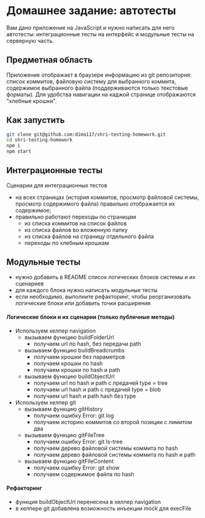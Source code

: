 # Домашнее задание: автотесты

Вам дано приложение на JavaScript и нужно написать для него автотесты: интеграционные тесты на интерфейс и модульные тесты на серверную часть.

## Предметная область

Приложение отображает в браузере информацию из git репозитория: список коммитов, файловую систему для выбранного коммита, содержимое выбранного файла (поддерживаются только текстовые форматы). Для удобства навигации на каджой странице отображаются "хлебные крошки".

## Как запустить

```sh
git clone git@github.com:dima117/shri-testing-homework.git
cd shri-testing-homework
npm i
npm start
```

## Интеграционные тесты

Сценарии для интеграционных тестов

- на всех страницах (история коммитов, просмотр файловой системы, просмотр содержимого файла) правильно отображается их содержимое;
- правильно работают переходы по страницам
  - из списка коммитов на список файлов
  - из списка файлов во вложенную папку
  - из списка файлов на страницу отдельного файла
  - переходы по хлебным крошкам

## Модульные тесты

- нужно добавить в README список логических блоков системы и их сценариев
- для каждого блока нужно написать модульные тесты
- если необходимо, выполните рефакторинг, чтобы реорганизовать логические блоки или добавить точки расширения

#### Логические блоки и их сценарии (только публичные методы)

- Используем хелпер navigation
    - вызываем функцию buildFolderUrl
        - получаем url по hash, без передачи path
    - вызываем функцию buildBreadcrumbs
        - получаем крошки без параметров
        - получаем крошки по hash
        - получаем крошки по hash и path
    - вызываем функцию buildObjectUrl
        - получаем url по hash и path с предачей type = tree
        - получаем url hash и path с предачей type = blob
        - получаем url hash и path hash без type
- Используем хелпер git
    - вызываем функцию gitHistory
        - получаем ошибку Error: git log
        - получаем историю коммитов со второй позиции с лимитом два
    - вызываем функцию gitFileTree
        - получаем ошибку Error: git ls-tree
        - получаем дерево файловой системы коммита по hash
        - получаем дерево файловой системы коммита по hash и path
    - вызываем функцию gitFileContent
        - получаем ошибку Error: git show
        - получаем содержимое файла по hash

#### Рефакторинг

- функция buildObjectUrl перенесена в хелпер navigation
- в хелпере git добавлена возиожность инъекции mock для execFile